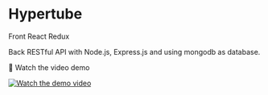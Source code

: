 # Hypertube
Front
React Redux

Back
RESTful API with Node.js, Express.js and using mongodb as database.


🎥 Watch the video demo 

[![Watch the demo video](https://img.youtube.com/vi/Ru1gbYI-uEo/0.jpg)](https://www.youtube.com/embed/Ru1gbYI-uEo)

